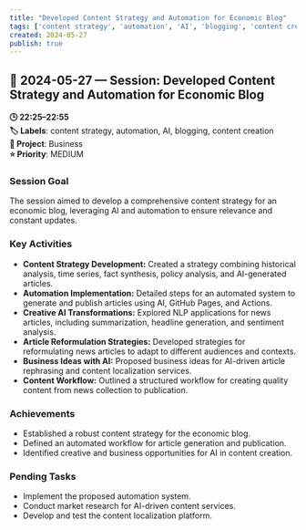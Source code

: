 ```yaml
---
title: "Developed Content Strategy and Automation for Economic Blog"
tags: ['content strategy', 'automation', 'AI', 'blogging', 'content creation']
created: 2024-05-27
publish: true
---
```


## 📅 2024-05-27 — Session: Developed Content Strategy and Automation for Economic Blog

**🕒 22:25–22:55**  
**🏷️ Labels**: content strategy, automation, AI, blogging, content creation  
**📂 Project**: Business  
**⭐ Priority**: MEDIUM  


### Session Goal
The session aimed to develop a comprehensive content strategy for an economic blog, leveraging AI and automation to ensure relevance and constant updates.

### Key Activities
- **Content Strategy Development:** Created a strategy combining historical analysis, time series, fact synthesis, policy analysis, and AI-generated articles.
- **Automation Implementation:** Detailed steps for an automated system to generate and publish articles using AI, GitHub Pages, and Actions.
- **Creative AI Transformations:** Explored NLP applications for news articles, including summarization, headline generation, and sentiment analysis.
- **Article Reformulation Strategies:** Developed strategies for reformulating news articles to adapt to different audiences and contexts.
- **Business Ideas with AI:** Proposed business ideas for AI-driven article rephrasing and content localization services.
- **Content Workflow:** Outlined a structured workflow for creating quality content from news collection to publication.

### Achievements
- Established a robust content strategy for the economic blog.
- Defined an automated workflow for article generation and publication.
- Identified creative and business opportunities for AI in content creation.

### Pending Tasks
- Implement the proposed automation system.
- Conduct market research for AI-driven content services.
- Develop and test the content localization platform.
